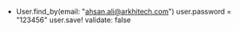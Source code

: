 -  User.find_by(email: "ahsan.ali@arkhitech.com") 
 user.password = "123456"
  user.save! validate: false

